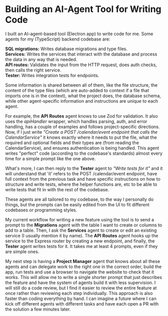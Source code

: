 # Building an AI-Agent Tool for Writing Code

I built an AI-agent-based tool (Electron app) to write code for me. Some agents for my (TypeScript) backend codebase are:  

**SQL migrations:** Writes database migrations and type files.  
**Services:** Writes the services that interact with the database and process the data in any way that is needed.  
**API routes:** Validates the input from the HTTP request, does auth checks, then calls the right service.  
**Tester:** Writes integration tests for endpoints.  

Some information is shared between all of them, like the file structure, the content of the type files (which are auto-added to context if a file that imports one is in the context), what the project does, the database schema, while other agent-specific information and instructions are unique to each agent.

For example, the **API Routes** agent knows to use Zod for validation. It also uses the *apiHandler* wrapper, which handles parsing, auth, and error handling, has a couple of examples and follows project-specific directions. Now, if I just write *"Create a POST /calendar/event endpoint that calls the CalendarService"* it knows exactly where it needs to put the file, what the required and optional fields and their types are (from reading the CalendarService), and ensures authentication is being handled. This agent writes "perfect" code (according to the codebase's standards) almost every time for a simple prompt like the one above.

What's more, I can then reply to the **Tester** agent to *"Write tests for it"* and it will understand that 'it' refers to the POST /calendar/event endpoint, have full context from the previous task and have specific instructions on how to structure and write tests, where the helper functions are, etc to be able to write tests that fit in with the rest of the codebase.

These agents are all tailored to my codebase, to the way I personally do things, but the prompts can be easily edited from the UI to fit different codebases or programming styles.

My current workflow for writing a new feature using the tool is to send a prompt to the **Migrations** agent with the table I want to create or columns to add to a table. Then, I ask the **Services** agent to create or edit an existing service (I usually mention it by name). The **API Routes** agent hooks up the service to the Express router by creating a new endpoint, and finally, the **Tester** agent writes tests for it. It takes me at least 4 prompts, even if they are simple ones.

My next step is having a **Project Manager** agent that knows about all these agents and can delegate work to the right one in the correct order, build the app, run tests and use a browser to navigate the website to check that it works. This will allow me to write a single shorter prompt that just describes the feature and have the system of agents build it with less supervision. I will still do a code review, but I find it easier to review the entire feature at once rather than reviewing each step individually. This approach is also faster than coding everything by hand. I can imagine a future where I can kick off different agents with different tasks and have each open a PR with the solution a few minutes later.
